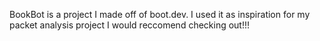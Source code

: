 BookBot is a project I made off of boot.dev. I used it as inspiration for my packet analysis project I would reccomend checking out!!!
